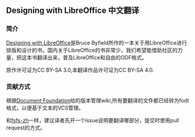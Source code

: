 ## Designing with LibreOffice 中文翻译

### 简介

[Designing with LibreOffice](http://designingwithlibreoffice.com/)是Bruce Byfield所作的一本关于用LibreOffice进行排版和设计的书。国内关于LibreOffice的书非常少，我们希望能借助社区的力量，把这本书翻译出来，普及LibreOffice和自由的ODF格式。

原作许可证为CC BY-SA 3.0,本翻译作品许可证为CC BY-SA 4.0.

### 贡献方式

根据[Document Foundation](https://wiki.documentfoundation.org/Libreoffice_and_subversion)给的版本管理wiki,所有要翻译的文件都已经转为fodt格式，以便基于文本的VCS管理。

和[fsfs-zh](https://github.com/beijinglug/fsfs-zh)一样，建议译者先开一个issue说明要翻译哪部分，提交时使用pull request的方式。
